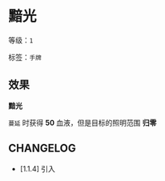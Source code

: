 # 黯光

等级：`1`

标签：`手牌`

## 效果

**黯光**

`蔓延` 时获得 **50** 血液，但是目标的照明范围 **归零**

## CHANGELOG

- [1.1.4] 引入
